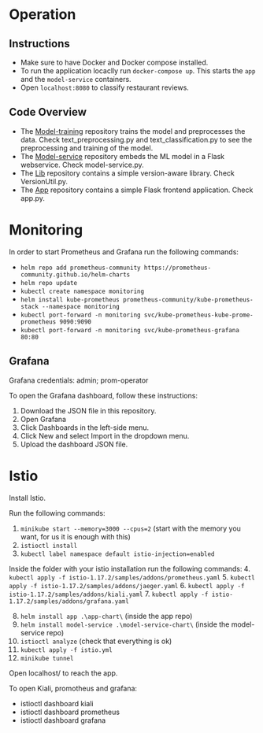 # Operation

## Instructions 
- Make sure to have Docker and Docker compose installed.
- To run the application locaclly run `docker-compose up`. This starts the `app` and the `model-service` containers. 
- Open `localhost:8080` to classify restaurant reviews. 

## Code Overview
- The [Model-training](https://github.com/remla23-team09/model-training/tree/main) repository trains the model and preprocesses the data. Check text_preprocessing.py and text_classification.py to see the preprocessing and training of the model. 
- The [Model-service](https://github.com/remla23-team09/model-service) repository embeds the ML model in a Flask webservice. Check model-service.py.
- The [Lib](https://github.com/remla23-team09/lib) repository contains a simple version-aware library. Check VersionUtil.py.
- The [App](https://github.com/remla23-team09/app) repository contains a simple Flask frontend application. Check app.py. 


# Monitoring
In order to start Prometheus and Grafana run the following commands:

- `helm repo add prometheus-community https://prometheus-community.github.io/helm-charts`
- `helm repo update`
- `kubectl create namespace monitoring`
- `helm install kube-prometheus prometheus-community/kube-prometheus-stack --namespace monitoring`
- `kubectl port-forward -n monitoring svc/kube-prometheus-kube-prome-prometheus 9090:9090`
- `kubectl port-forward -n monitoring svc/kube-prometheus-grafana 80:80`

## Grafana
Grafana credentials: admin; prom-operator

To open the Grafana dashboard, follow these instructions:
1. Download the JSON file in this repository.
2. Open Grafana
3. Click Dashboards in the left-side menu.
4. Click New and select Import in the dropdown menu.
4. Upload the dashboard JSON file. 

# Istio
Install Istio.

Run the following commands:
1. `minikube start --memory=3000 --cpus=2` (start with the memory you want, for us it is enough with this)
2. `istioctl install`
3. `kubectl label namespace default istio-injection=enabled`

Inside the folder with your istio installation run the following commands:
4. `kubectl apply -f istio-1.17.2/samples/addons/prometheus.yaml`
5. `kubectl apply -f istio-1.17.2/samples/addons/jaeger.yaml`
6. `kubectl apply -f istio-1.17.2/samples/addons/kiali.yaml` 
7. `kubectl apply -f istio-1.17.2/samples/addons/grafana.yaml`

8. `helm install app .\app-chart\` (inside the app repo)
9. `helm install model-service .\model-service-chart\` (inside the model-service repo)
10. `istioctl analyze` (check that everything is ok)
11. `kubectl apply -f istio.yml`
12. `minikube tunnel`

Open localhost/ to reach the app.

To open Kiali, promotheus and grafana:
- istioctl dashboard kiali
- istioctl dashboard prometheus
- istioctl dashboard grafana

